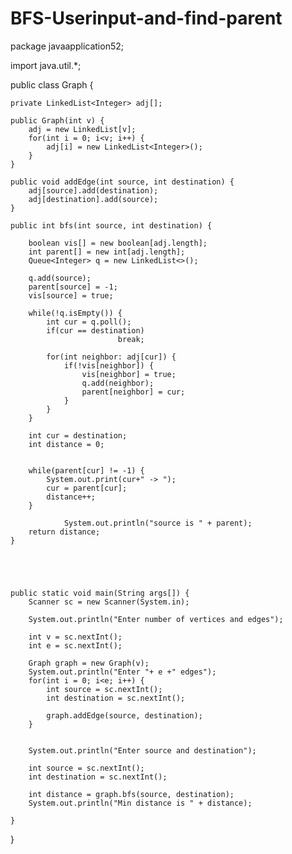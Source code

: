 # BFS-Userinput-and-find-parent


package javaapplication52;

import java.util.*;

public class Graph {
	
	private LinkedList<Integer> adj[];
	
	public Graph(int v) {
		adj = new LinkedList[v];
		for(int i = 0; i<v; i++) {
			adj[i] = new LinkedList<Integer>();
		}
	}
	
	public void addEdge(int source, int destination) {
		adj[source].add(destination);
		adj[destination].add(source);
	}
	
	public int bfs(int source, int destination) {
		
		boolean vis[] = new boolean[adj.length];
		int parent[] = new int[adj.length];
		Queue<Integer> q = new LinkedList<>();
		
		q.add(source);
		parent[source] = -1;
		vis[source] = true;
		
		while(!q.isEmpty()) {
			int cur = q.poll();
			if(cur == destination)
                            break;
			
			for(int neighbor: adj[cur]) {
				if(!vis[neighbor]) {
					vis[neighbor] = true;
					q.add(neighbor);
					parent[neighbor] = cur;
				}
			}
		}
		
		int cur = destination;
		int distance = 0;
		
		
		while(parent[cur] != -1) {
			System.out.print(cur+" -> ");
			cur = parent[cur];
			distance++;
		}
		
                System.out.println("source is " + parent);
		return distance;
	}
	
	
	

	
	public static void main(String args[]) {
		Scanner sc = new Scanner(System.in);
		
		System.out.println("Enter number of vertices and edges");
		
		int v = sc.nextInt();
		int e = sc.nextInt();
		
		Graph graph = new Graph(v);
		System.out.println("Enter "+ e +" edges");
		for(int i = 0; i<e; i++) {
			int source = sc.nextInt();
			int destination = sc.nextInt();
			
			graph.addEdge(source, destination);
		}
		
		
		System.out.println("Enter source and destination");
		
		int source = sc.nextInt();
		int destination = sc.nextInt();
		
		int distance = graph.bfs(source, destination);
		System.out.println("Min distance is " + distance);
		
	}
}
